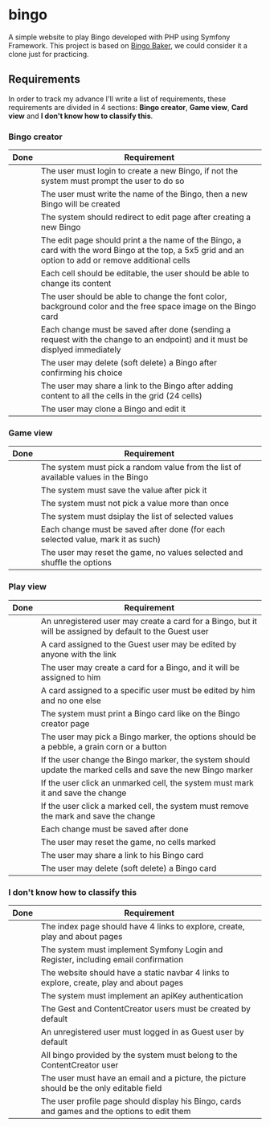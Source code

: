 # bingo
A simple website to play Bingo developed with PHP using Symfony Framework. This project is based on [Bingo Baker](https://bingobaker.com), we could consider it a clone just for practicing.

## Requirements
In order to track my advance I'll write a list of requirements, these requirements are divided in 4 sections: **Bingo creator**, **Game view**, **Card view** and **I don't know how to classify this**.

### Bingo creator
| Done | Requirement |
| ---- | ----------- |
|      | The user must login to create a new Bingo, if not the system must prompt the user to do so |
|      | The user must write the name of the Bingo, then a new Bingo will be created |
|      | The system should redirect to edit page after creating a new Bingo |
|      | The edit page should print a the name of the Bingo, a card with the word Bingo at the top, a 5x5 grid and an option to add or remove additional cells |
|      | Each cell should be editable, the user should be able to change its content |
|      | The user should be able to change the font color, background color and the free space image on the Bingo card |
|      | Each change must be saved after done (sending a request with the change to an endpoint) and it must be displyed immediately |
|      | The user may delete (soft delete) a Bingo after confirming his choice |
|      | The user may share a link to the Bingo after adding content to all the cells in the grid (24 cells) |
|      | The user may clone a Bingo and edit it |

### Game view
| Done | Requirement |
| ---- | ----------- |
|      | The system must pick a random value from the list of available values in the Bingo |
|      | The system must save the value after pick it |
|      | The system must not pick a value more than once |
|      | The system must dsiplay the list of selected values |
|      | Each change must be saved after done (for each selected value, mark it as such) |
|      | The user may reset the game, no values selected and shuffle the options |

### Play view
| Done | Requirement |
| ---- | ----------- |
|      | An unregistered user may create a card for a Bingo, but it will be assigned by default to the Guest user |
|      | A card assigned to the Guest user may be edited by anyone with the link |
|      | The user may create a card for a Bingo, and it will be assigned to him |
|      | A card assigned to a specific user must be edited by him and no one else |
|      | The system must print a Bingo card like on the Bingo creator page |
|      | The user may pick a Bingo marker, the options should be a pebble, a grain corn or a button |
|      | If the user change the Bingo marker, the system should update the marked cells and save the new Bingo marker |
|      | If the user click an unmarked cell, the system must mark it and save the change |
|      | If the user click a marked cell, the system must remove the mark and save the change |
|      | Each change must be saved after done |
|      | The user may reset the game, no cells marked |
|      | The user may share a link to his Bingo card |
|      | The user may delete (soft delete) a Bingo card |

### I don't know how to classify this
| Done | Requirement |
| ---- | ----------- |
|      | The index page should have 4 links to explore, create, play and about pages |
|      | The system must implement Symfony Login and Register, including email confirmation |
|      | The website should have a static navbar 4 links to explore, create, play and about pages |
|      | The system must implement an apiKey authentication |
|      | The Gest and ContentCreator users must be created by default |
|      | An unregistered user must logged in as Guest user by default |
|      | All bingo provided by the system must belong to the ContentCreator user |
|      | The user must have an email and a picture, the picture should be the only editable field |
|      | The user profile page should display his Bingo, cards and games and the options to edit them |
